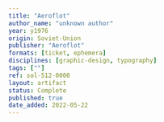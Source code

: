 ```yaml
---
title: "Aeroflot"
author_name: "unknown author"
year: y1976
origin: Soviet-Union
publisher: "Aeroflot"
formats: [ticket, ephemera]
disciplines: [graphic-design, typography]
tags: [""]
ref: sol-512-0000
layout: artifact
status: Complete
published: true
date_added: 2022-05-22
---
```

